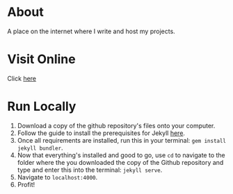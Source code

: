 # About

A place on the internet where I write and host my projects.

# Visit Online

Click [here](https://de-soot.github.io)

# Run Locally

1) Download a copy of the github repository's files onto your computer.
1) Follow the guide to install the prerequisites for Jekyll [here](https://jekyllrb.com/docs/installation).
2) Once all requirements are installed, run this in your terminal: `gem install jekyll bundler`.
3) Now that everything's installed and good to go, use `cd` to navigate to the folder where the you downloaded the copy of the Github repository and type and enter this into the terminal: `jekyll serve`.
4) Navigate to `localhost:4000`.
5) Profit!
